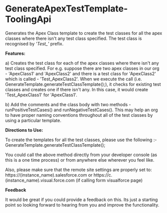 # GenerateApexTestTemplate-ToolingApi

Generates the Apex Class template to create the test classes for all the apex classes where there isn't any test class specified. The test class is recognised by <i>'Test_'</i> prefix. 

<b>Features:</b>

a) Creates the test class for each of the apex classes where there isn't any test class specified. For e.g. suppose there are two apex classes in our org - 'ApexClass1' and 'ApexClass2' and there is a test class for 'ApexClass2' which is called - 'Test_ApexClass2'. When we execute the call (i.e. GenerateTemplate.generateTestClassTemplate();), it checks for existing test classes and creates one if there isn't any. In this case, it would create 'Test_ApexClass1' for 'ApexClass1'.

b) Add the comments and the class body with two methods - runPositiveTestCases() and runNegativeTestCases(). This may help an org to have proper naming conventions throughout all of the test classes by using a particular template.


<b>Directions to Use:</b>

To create the templates for all the test classes, please use the following :- 
GenerateTemplate.generateTestClassTemplate(); 

You could call the above method directly from your developer console (as this is a one time process) or from anywhere else wherever you feel like. 

Also, please make sure that the remote site settings are properly set to:
https://(instance_name).salesforce.com
or
https://c.(instance_name).visual.force.com (if calling form visualforce page)


<b>Feedback</b>

It would be great if you could provide a feedback on this. Its just a starting point so looking forward to hearing from you and improve the functionality.

